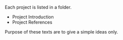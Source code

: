 Each project is listed in a folder.

* Project Introduction
* Project References

Purpose of these texts are to give a simple ideas only.
